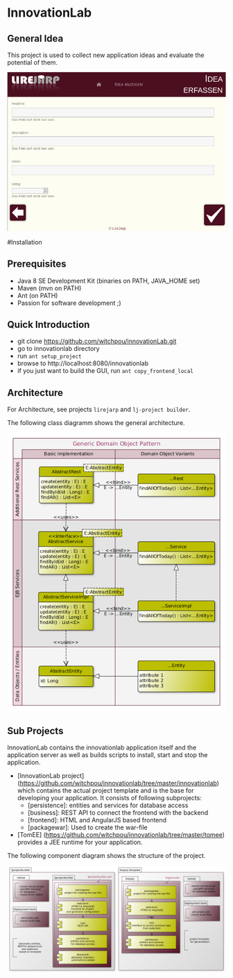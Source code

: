 # InnovationLab
## General Idea ##
This project is used to collect new application ideas and evaluate the potential of them.

![](https://github.com/witchpou/innovationlab/blob/master/docs/images/preview.png?raw=true)

#Installation
## Prerequisites ##
* Java 8 SE Development Kit (binaries on PATH, JAVA_HOME set)
* Maven (mvn on PATH)
* Ant (on PATH)
* Passion for software development ;)

## Quick Introduction ##

* git clone https://github.com/witchpou/innovationLab.git
* go to innovationlab directory
* run ```ant setup_project```
* browse to http://localhost:8080/innovationlab
* if you just want to build the GUI, run ```ant copy_frontend_local```

## Architecture ##

For Architecture, see projects `lirejarp` and `lj-project builder`. 

The following class diagramm shows the general architecture.

![](https://github.com/witchpou/innovationlab/blob/master/docs/images/classDiagramm.png?raw=true)

## Sub Projects ##
InnovationLab contains the innovationlab application itself and the application server as well as builds scripts to install, start and stop the application.
* [InnovationLab project] (https://github.com/witchpou/innovationlab/tree/master/innovationlab) which contains the actual project template and is the base for developing your application. It consists of following subprojects:
  * [persistence]: entities and services for database access
  * [business]: REST API to connect the frontend with the backend
  * [frontend]: HTML and AngularJS based frontend
  * [packagewar]: Used to create the war-file
* [TomEE] (https://github.com/witchpou/innovationlab/tree/master/tomee) provides a JEE runtime for your application. 

The following component diagram shows the structure of the project.

![](https://github.com/witchpou/innovationlab/blob/master/docs/images/komponentendiagrammPS.png?raw=true)

